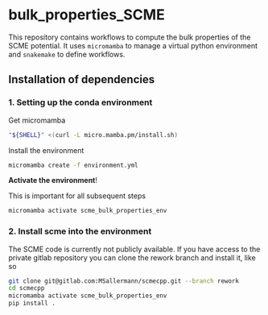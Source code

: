 # bulk_properties_SCME
This repository contains workflows to compute the bulk properties of the SCME potential. It uses `micromamba` to manage a virtual python environment and `snakemake` to define workflows.

## Installation of dependencies

### 1. Setting up the conda environment
Get micromamba
```bash
"${SHELL}" <(curl -L micro.mamba.pm/install.sh)
```

Install the environment
```bash
micromamba create -f environment.yml
```

__Activate the environment__!

This is important for all subsequent steps
```bash
micromamba activate scme_bulk_properties_env
```

### 2. Install scme into the environment

The SCME code is currently not publicly available. If you have access to the private gitlab repository you can clone the rework branch and install it, like so

```bash
git clone git@gitlab.com:MSallermann/scmecpp.git --branch rework
cd scmecpp
micromamba activate scme_bulk_properties_env
pip install .
```